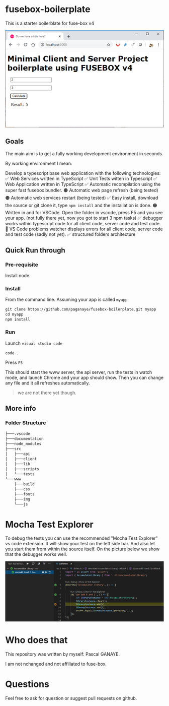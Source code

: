 # fusebox-boilerplate

This is a starter boilerblate for fuse-box v4

![sample impage](documentation/chrome-starting-page.png)

## Goals

The main aim is to get a fully working development environment in seconds.

By working environment I mean:

Develop a typescript base web application with the following technologies:
   ✅ Web Services written in TypeScript
   ✅ Unit Tests witten in Typescript
   ✅ Web Application written in TypeScript
   ✅ Automatic recompilation using the super fast fusebox bundler.
   🟠 Automatic web page refresh (being tested)
   🟠 Automatic web services restart (being tested)
   ✅ Easy install, download the source or git clone it, type `npm install` and the installation is done.
   🟠 Written in and for VSCode. Open the folder in vscode, press F5 and you see your app. (not fully there yet, now you got to start 3 npm tasks)
   ✅ debugger works within typescript code for all client code, server code and test code. 
   🔴 VS Code problems watcher displays errors for all client code, server code and test code (sadly not yet). 
   ✅ structured folders architecture 
## Quick Run through
### Pre-requisite
Install node.
### Install
From the command line. Assuming your app is called `myapp`
```
git clone https://github.com/paganaye/fusebox-boilerplate.git myapp
cd myapp
npm install
```


### Run
Launch `visual studio code`
```
code .
```
Press `F5`

This should start the www server, the api server, run the tests in watch mode, and launch Chrome and your app should show.
Then you can change any file and it all refreshes automatically.
> we are not there yet though.


## More info
### Folder Structure
```
├───.vscode
├───documentation
├───node_modules
├───src
│   ├───api
│   ├───client
│   ├───lib
│   ├───scripts
│   └───tests
└───www
    ├───build
    ├───css
    ├───fonts
    ├───img
    └───js    
```

# Mocha Test Explorer
To debug the tests you can use the recommended "Mocha Test Explorer" vs code extension.
It will show your test on the left side bar. And also let you start them from within the source itself.
On the picture below we show that the debugger works well.

![sample impage](documentation/test-explorer-and-test-debugging.png)

# Who does that

This repository was written by myself: Pascal GANAYE.

I am not nchanged and not affiliated to fuse-box.

# Questions
Feel free to ask for question or suggest pull requests on github.

